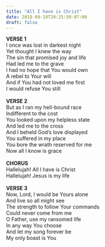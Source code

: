 ```yaml
---
title: "All I have is Christ"
date: 2018-09-10T20:25:50-07:00
draft: false
---
```


**VERSE 1**<br />
I once was lost in darkest night<br />
Yet thought I knew the way<br />
The sin that promised joy and life<br />
Had led me to the grave<br />
I had no hope that You would own<br />
A rebel to Your will<br />
And if You had not loved me first<br />
I would refuse You still<br />
<br />
**VERSE 2**<br />
But as I ran my hell-bound race<br />
Indifferent to the cost<br />
You looked upon my helpless state<br />
And led me to the cross<br />
And I beheld God’s love displayed<br />
You suffered in my place<br />
You bore the wrath reserved for me<br />
Now all I know is grace<br />
<br />
**CHORUS**<br />
Hallelujah! All I have is Christ<br />
Hallelujah! Jesus is my life<br />
<br />
**VERSE 3**<br />
Now, Lord, I would be Yours alone<br />
And live so all might see<br />
The strength to follow Your commands<br />
Could never come from me<br />
O Father, use my ransomed life<br />
In any way You choose<br />
And let my song forever be<br />
My only boast is You<br />